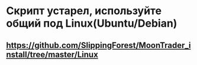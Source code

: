 # Скрипт устарел, используйте общий под Linux(Ubuntu/Debian)
## https://github.com/SlippingForest/MoonTrader_install/tree/master/Linux
